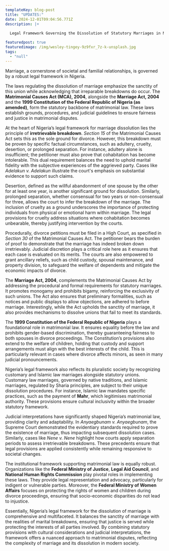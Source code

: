 ```yaml
---
templateKey: blog-post
title: "UPDATES:"
date: 2024-12-01T09:04:56.771Z
description: |+
  
  Legal Framework Governing the Dissolution of Statutory Marriages in Nigeria

featuredpost: true
featuredimage: /img/wesley-tingey-9z9fxr_7z-k-unsplash.jpg
tags:
  - "null"
---
```



Marriage, a cornerstone of societal and familial relationships, is governed by a robust legal framework in Nigeria.



The laws regulating the dissolution of marriage emphasize the sanctity of this union while acknowledging that irreparable breakdowns do occur. The **Matrimonial Causes Act (MCA), 2004**, alongside the **Marriage Act, 2004** and the **1999 Constitution of the Federal Republic of Nigeria (as amended)**, form the statutory backbone of matrimonial law. These laws establish grounds, procedures, and judicial guidelines to ensure fairness and justice in matrimonial disputes.

At the heart of Nigeria’s legal framework for marriage dissolution lies the principle of **irretrievable breakdown**. *Section 15* of the Matrimonial Causes Act sets this as the sole ground for divorce. However, this breakdown must be proven by specific factual circumstances, such as adultery, cruelty, desertion, or prolonged separation. For instance, adultery alone is insufficient; the petitioner must also prove that cohabitation has become intolerable. This dual requirement balances the need to uphold marital fidelity with the subjective experiences of the aggrieved party. Cases like *Adelakun v. Adelakun* illustrate the court's emphasis on substantial evidence to support such claims.

Desertion, defined as the willful abandonment of one spouse by the other for at least one year, is another significant ground for dissolution. Similarly, prolonged separation, whether consensual for two years or non-consensual for three, allows the court to infer the breakdown of the marriage. The inclusion of cruelty as a ground underscores the importance of protecting individuals from physical or emotional harm within marriage. The legal provisions for cruelty address situations where cohabitation becomes unbearable, thereby justifying intervention by the courts.

Procedurally, divorce petitions must be filed in a High Court, as specified in *Section 30* of the Matrimonial Causes Act. The petitioner bears the burden of proof to demonstrate that the marriage has indeed broken down irretrievably. Judicial discretion plays a critical role here as it ensures that each case is evaluated on its merits. The courts are also empowered to grant ancillary reliefs, such as child custody, spousal maintenance, and property division, to safeguard the welfare of dependents and mitigate the economic impacts of divorce. 

The **Marriage Act, 2004**, complements the Matrimonial Causes Act by addressing the procedural and formal requirements for statutory marriages. It promotes monogamy and prohibits bigamy, reinforcing the exclusivity of such unions. The Act also ensures that preliminary formalities, such as notices and public displays to allow objections, are adhered to before marriage. Interestingly, while the Act upholds the sanctity of marriage, it also provides mechanisms to dissolve unions that fail to meet its standards. 

The **1999 Constitution of the Federal Republic of Nigeria** plays a foundational role in matrimonial law. It ensures equality before the law and prohibits gender-based discrimination, thereby guaranteeing fairness to both spouses in divorce proceedings. The Constitution’s provisions also extend to the welfare of children, holding that custody and support arrangements must align with the best interests of the child. This is particularly relevant in cases where divorce affects minors, as seen in many judicial pronouncements.

Nigeria’s legal framework also reflects its pluralistic society by recognizing customary and Islamic law marriages alongside statutory unions. Customary law marriages, governed by native traditions, and Islamic marriages, regulated by Sharia principles, are subject to their unique dissolution procedures. For instance, Islamic law mandates specific practices, such as the payment of **Mahr**, which legitimises matrimonial authority. These provisions ensure cultural inclusivity within the broader statutory framework.

Judicial interpretations have significantly shaped Nigeria’s matrimonial law, providing clarity and adaptability. In *Anyaegbunam v. Anyaegbunam*, the Supreme Court demonstrated the evidentiary standards required to prove the existence of marriage, thus impacting subsequent dissolution cases. Similarly, cases like *Nene v. Nene* highlight how courts apply separation periods to assess irretrievable breakdowns. These precedents ensure that legal provisions are applied consistently while remaining responsive to societal changes. 

The institutional framework supporting matrimonial law is equally robust. Organizations like the **Federal Ministry of Justice**, **Legal Aid Council**, and **National Human Rights Commission** play pivotal roles in implementing these laws. They provide legal representation and advocacy, particularly for indigent or vulnerable parties. Moreover, the **Federal Ministry of Women Affairs** focuses on protecting the rights of women and children during divorce proceedings, ensuring that socio-economic disparities do not lead to injustice.

Essentially, Nigeria’s legal framework for the dissolution of marriage is comprehensive and multifaceted. It balances the sanctity of marriage with the realities of marital breakdowns, ensuring that justice is served while protecting the interests of all parties involved. By combining statutory provisions with cultural considerations and judicial interpretations, the framework offers a nuanced approach to matrimonial disputes, reflecting the complexity of marriage and its dissolution in modern society.